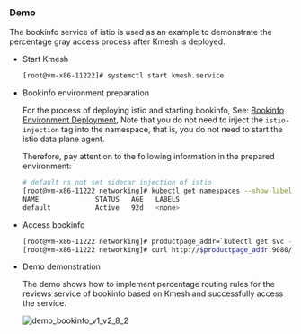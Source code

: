 ### Demo

The bookinfo service of istio is used as an example to demonstrate the percentage gray access process after Kmesh is deployed.

- Start Kmesh

  ```sh
  [root@vm-x86-11222]# systemctl start kmesh.service
  ```

- Bookinfo environment preparation

  For the process of deploying istio and starting bookinfo, See: [Bookinfo Environment Deployment](https://istio.io/latest/docs/setup/getting-started/), Note that you do not need to inject the `istio-injection` tag into the namespace, that is, you do not need to start the istio data plane agent.

  Therefore, pay attention to the following information in the prepared environment:

  ```sh
  # default ns not set sidecar injection of istio
  [root@vm-x86-11222 networking]# kubectl get namespaces --show-labels
  NAME              STATUS   AGE   LABELS
  default           Active   92d   <none>
  ```

- Access bookinfo

  ```sh
  [root@vm-x86-11222 networking]# productpage_addr=`kubectl get svc -owide | grep productpage | awk {'print $3'}`
  [root@vm-x86-11222 networking]# curl http://$productpage_addr:9080/productpage
  ```

- Demo demonstration

  The demo shows how to implement percentage routing rules for the reviews service of bookinfo based on Kmesh and successfully access the service.

  ![demo_bookinfo_v1_v2_8_2](pics/demo_bookinfo_v1_v2_8_2.svg)
